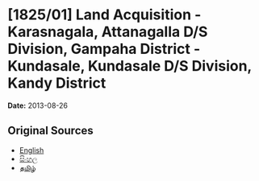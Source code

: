 # [1825/01] Land Acquisition - Karasnagala, Attanagalla D/S Division, Gampaha District - Kundasale, Kundasale D/S Division, Kandy District

**Date:** 2013-08-26

## Original Sources

- [English](https://documents.gov.lk/view/extra-gazettes/2013/8/1825-01_E.pdf)
- [සිංහල](https://documents.gov.lk/view/extra-gazettes/2013/8/1825-01_S.pdf)
- [தமிழ்](https://documents.gov.lk/view/extra-gazettes/2013/8/1825-01_T.pdf)
